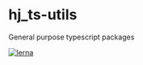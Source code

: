 # hj_ts-utils
General purpose typescript packages

[![lerna](https://img.shields.io/badge/maintained%20with-lerna-cc00ff.svg)](https://lerna.js.org/)